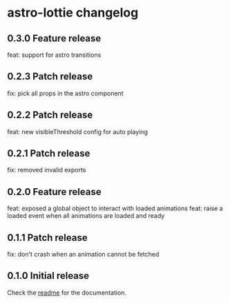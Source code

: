 # astro-lottie changelog

## 0.3.0 Feature release
feat: support for astro transitions

## 0.2.3 Patch release
fix: pick all props in the astro component

## 0.2.2 Patch release
feat: new visibleThreshold config for auto playing

## 0.2.1 Patch release
fix: removed invalid exports

## 0.2.0 Feature release
feat: exposed a global object to interact with loaded animations
feat: raise a loaded event when all animations are loaded and ready

## 0.1.1 Patch release
fix: don't crash when an animation cannot be fetched

## 0.1.0 Initial release
Check the [readme](readme.md) for the documentation.
